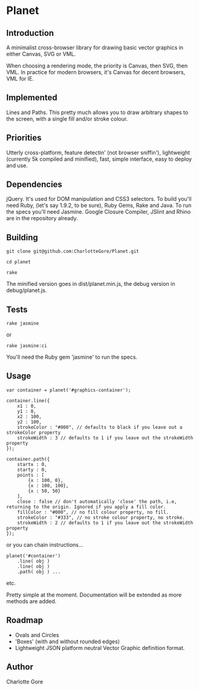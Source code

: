 Planet
======

Introduction
------------

A minimalist cross-browser library for drawing basic vector graphics in either Canvas, SVG or VML.

When choosing a rendering mode, the priority is Canvas, then SVG, then VML. In practice for modern browsers, it's Canvas for decent browsers, VML for IE.

Implemented
-----------

Lines and Paths. This pretty much allows you to draw arbitrary shapes to the screen, with a single fill and/or stroke colour.


Priorities
----------

Utterly cross-platform, feature detectin' (not browser sniffin'), lightweight (currently 5k compiled and minified), fast, simple interface, easy to deploy and use.

Dependencies
------------

jQuery. It's used for DOM manipulation and CSS3 selectors. To build you'll need Ruby, (let's say 1.9.2, to be sure), Ruby Gems, Rake and Java. To run the specs you'll need Jasmine. Google Closure Compiler, JSlint and Rhino are in the repository already.

Building
--------

	git clone git@github.com:CharlotteGore/Planet.git
	
	cd planet

	rake

The minified version goes in dist/planet.min.js, the debug version in debug/planet.js. 

Tests
-----

	rake jasmine
	
or

	rake jasmine:ci
	
You'll need the Ruby gem 'jasmine' to run the specs.

Usage
-----

	var container = planet('#graphics-container');

	container.line({
		x1 : 0,
		y1 : 0,
		x2 : 100,
		y2 : 100,
		strokeColor : "#000", // defaults to black if you leave out a strokeColor property
		strokeWidth : 3 // defaults to 1 if you leave out the strokeWidth property
	});
	
	container.path({
		startx : 0,
		starty : 0,
		points : [
			{x : 100, 0},
			{x : 100, 100},
			{x : 50, 50}
		],
		close : false // don't automatically 'close' the path, i.e, returning to the origin. Ignored if you apply a fill color. 
		fillColor : "#000", // no fill colour property, no fill.
		strokeColor : "#333", // no stroke colour property, no stroke.
		strokeWidth : 2 // defaults to 1 if you leave out the strokeWidth property
	});

or you can chain instructions...

	planet('#container')
		.line( obj )
		.line( obj )
		.path( obj ) ...
	
etc.

Pretty simple at the moment. Documentation will be extended as more methods are added.

Roadmap
-------

* Ovals and Circles
* 'Boxes' (with and without rounded edges)
* Lightweight JSON platform neutral Vector Graphic definition format.

Author
------

Charlotte Gore
